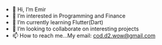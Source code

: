 - 👋 Hi, I’m Emir
- 👀 I’m interested in Programming and Finance 
- 🌱 I’m currently learning Flutter(Dart)
- 💞️ I’m looking to collaborate on interesting projects
- 📫 How to reach me...My email: cod.d2.wow@gmail.com

<!---
MachinimaOff/MachinimaOff is a ✨ special ✨ repository because its `README.md` (this file) appears on your GitHub profile.
You can click the Preview link to take a look at your changes.
--->
